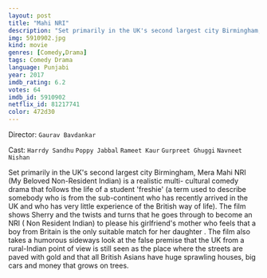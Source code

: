 ```yaml
---
layout: post
title: "Mahi NRI"
description: "Set primarily in the UK's second largest city Birmingham, Mera Mahi NRI (My Beloved Non-Resident Indian) is a realistic multi- cultural comedy drama that follows the life of a student 'freshie' (a term used to describe somebody who is from the sub-continent who has recently arrived in the UK and who has very little experience of the British way of life). The film shows Sherry and the twists and turns that he goes through to become an NRI ( Non Resident Indian) to please his girlfriend's.."
img: 5910902.jpg
kind: movie
genres: [Comedy,Drama]
tags: Comedy Drama 
language: Punjabi
year: 2017
imdb_rating: 6.2
votes: 64
imdb_id: 5910902
netflix_id: 81217741
color: 472d30
---
```

Director: `Gaurav Bavdankar`  

Cast: `Harrdy Sandhu` `Poppy Jabbal` `Rameet Kaur` `Gurpreet Ghuggi` `Navneet Nishan` 

Set primarily in the UK's second largest city Birmingham, Mera Mahi NRI (My Beloved Non-Resident Indian) is a realistic multi- cultural comedy drama that follows the life of a student 'freshie' (a term used to describe somebody who is from the sub-continent who has recently arrived in the UK and who has very little experience of the British way of life). The film shows Sherry and the twists and turns that he goes through to become an NRI ( Non Resident Indian) to please his girlfriend's mother who feels that a boy from Britain is the only suitable match for her daughter . The film also takes a humorous sideways look at the false premise that the UK from a rural-Indian point of view is still seen as the place where the streets are paved with gold and that all British Asians have huge sprawling houses, big cars and money that grows on trees.